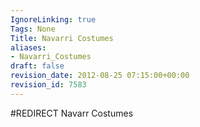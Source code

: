 ```yaml
---
IgnoreLinking: true
Tags: None
Title: Navarri Costumes
aliases:
- Navarri_Costumes
draft: false
revision_date: 2012-08-25 07:15:00+00:00
revision_id: 7583
---
```


#REDIRECT Navarr Costumes
